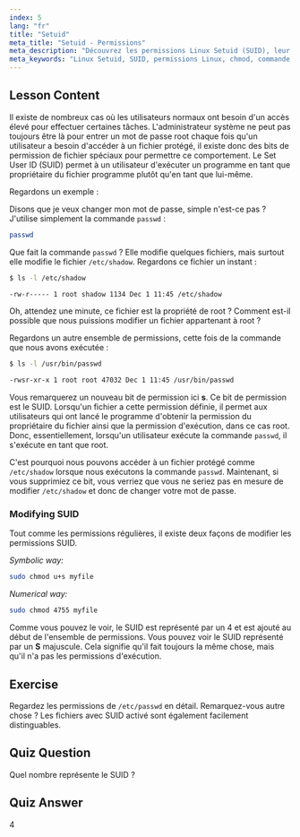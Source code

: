 ```yaml
---
index: 5
lang: "fr"
title: "Setuid"
meta_title: "Setuid - Permissions"
meta_description: "Découvrez les permissions Linux Setuid (SUID), leur fonctionnement et comment les modifier. Comprenez le SUID pour un accès sécurisé aux fichiers sous Linux."
meta_keywords: "Linux Setuid, SUID, permissions Linux, chmod, commande passwd, sécurité Linux, Linux pour débutants, tutoriel Linux"
---
```


## Lesson Content

Il existe de nombreux cas où les utilisateurs normaux ont besoin d'un accès élevé pour effectuer certaines tâches. L'administrateur système ne peut pas toujours être là pour entrer un mot de passe root chaque fois qu'un utilisateur a besoin d'accéder à un fichier protégé, il existe donc des bits de permission de fichier spéciaux pour permettre ce comportement. Le Set User ID (SUID) permet à un utilisateur d'exécuter un programme en tant que propriétaire du fichier programme plutôt qu'en tant que lui-même.

Regardons un exemple :

Disons que je veux changer mon mot de passe, simple n'est-ce pas ? J'utilise simplement la commande `passwd` :

```bash
passwd
```

Que fait la commande `passwd` ? Elle modifie quelques fichiers, mais surtout elle modifie le fichier `/etc/shadow`. Regardons ce fichier un instant :

```bash
$ ls -l /etc/shadow

-rw-r----- 1 root shadow 1134 Dec 1 11:45 /etc/shadow
```

Oh, attendez une minute, ce fichier est la propriété de root ? Comment est-il possible que nous puissions modifier un fichier appartenant à root ?

Regardons un autre ensemble de permissions, cette fois de la commande que nous avons exécutée :

```bash
$ ls -l /usr/bin/passwd

-rwsr-xr-x 1 root root 47032 Dec 1 11:45 /usr/bin/passwd
```

Vous remarquerez un nouveau bit de permission ici **s**. Ce bit de permission est le SUID. Lorsqu'un fichier a cette permission définie, il permet aux utilisateurs qui ont lancé le programme d'obtenir la permission du propriétaire du fichier ainsi que la permission d'exécution, dans ce cas root. Donc, essentiellement, lorsqu'un utilisateur exécute la commande `passwd`, il s'exécute en tant que root.

C'est pourquoi nous pouvons accéder à un fichier protégé comme `/etc/shadow` lorsque nous exécutons la commande `passwd`. Maintenant, si vous supprimiez ce bit, vous verriez que vous ne seriez pas en mesure de modifier `/etc/shadow` et donc de changer votre mot de passe.

### Modifying SUID

Tout comme les permissions régulières, il existe deux façons de modifier les permissions SUID.

_Symbolic way:_

```bash
sudo chmod u+s myfile
```

_Numerical way:_

```bash
sudo chmod 4755 myfile
```

Comme vous pouvez le voir, le SUID est représenté par un 4 et est ajouté au début de l'ensemble de permissions. Vous pouvez voir le SUID représenté par un **S** majuscule. Cela signifie qu'il fait toujours la même chose, mais qu'il n'a pas les permissions d'exécution.

## Exercise

Regardez les permissions de `/etc/passwd` en détail. Remarquez-vous autre chose ? Les fichiers avec SUID activé sont également facilement distinguables.

## Quiz Question

Quel nombre représente le SUID ?

## Quiz Answer

4
